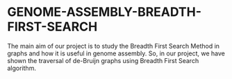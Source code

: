 # GENOME-ASSEMBLY-BREADTH-FIRST-SEARCH
The main aim of our project is to study the Breadth First Search Method in graphs and how it is useful in genome assembly. So, in our project, we have shown the traversal of de-Bruijn graphs using Breadth First Search algorithm.
